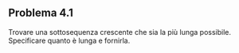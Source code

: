 ## Problema 4.1
Trovare una sottosequenza crescente che sia la più lunga possibile. \
Specificare quanto è lunga e fornirla.
